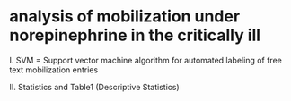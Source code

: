 # analysis of mobilization under norepinephrine in the critically ill  
I. SVM = Support vector machine algorithm for automated labeling of free text mobilization entries


II. Statistics and Table1 (Descriptive Statistics)
